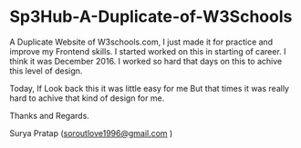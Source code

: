 # Sp3Hub-A-Duplicate-of-W3Schools

A Duplicate Website of W3schools.com, I just made it for practice and improve my Frontend skills. I started worked on this in starting of career. I think it was December 2016. I worked so hard that days on this to achive this level of design.

 <!-- 
   *
   * I Basically used HTML, CSS, JavaScript, Jquery(old Library), Bootstrap, PHP, MYSQLi.
   *
  -->

Today, If Look back this it was little easy for me But that times it was really hard to achive that kind of design for me.

Thanks and Regards.

Surya Pratap (soroutlove1996@gmail.com )
